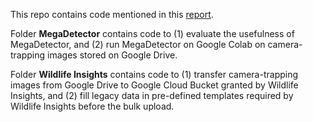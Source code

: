 This repo contains code mentioned in this [report](https://panda1835.notion.site/A-proposal-of-applying-MegaDetector-and-Wildlife-Insights-in-camera-trapping-project-at-Fauna-Flor-365b8d3321c14366b19b799f7ff469b5).

Folder **MegaDetector** contains code to (1) evaluate the usefulness of MegaDetector, and (2) run MegaDetector on Google Colab on camera-trapping images stored on Google Drive.

Folder **Wildlife Insights** contains code to (1) transfer camera-trapping images from Google Drive to Google Cloud Bucket granted by Wildlife Insights, and (2) fill legacy data in pre-defined templates required by Wildlife Insights before the bulk upload.